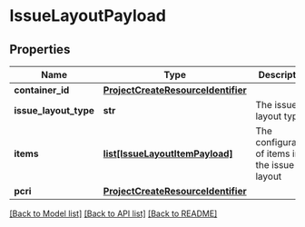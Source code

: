 # IssueLayoutPayload

## Properties
Name | Type | Description | Notes
------------ | ------------- | ------------- | -------------
**container_id** | [**ProjectCreateResourceIdentifier**](ProjectCreateResourceIdentifier.md) |  | [optional] 
**issue_layout_type** | **str** | The issue layout type | [optional] 
**items** | [**list[IssueLayoutItemPayload]**](IssueLayoutItemPayload.md) | The configuration of items in the issue layout | [optional] 
**pcri** | [**ProjectCreateResourceIdentifier**](ProjectCreateResourceIdentifier.md) |  | [optional] 

[[Back to Model list]](../README.md#documentation-for-models) [[Back to API list]](../README.md#documentation-for-api-endpoints) [[Back to README]](../README.md)

